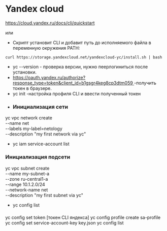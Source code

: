 # Yandex cloud
https://cloud.yandex.ru/docs/cli/quickstart

или 

* Скрипт установит CLI и добавит путь до исполняемого файла в переменную окружения PATH:
```
curl https://storage.yandexcloud.net/yandexcloud-yc/install.sh | bash
```
* yc --version - проверка версии, нужно пеерлогиниться после установки.
* [https://oauth.yandex.ru/authorize?response_type=token&client_id=b1gsgr4keg8cp3dtm059 ](https://cloud.yandex.ru/docs/iam/concepts/authorization/oauth-token)-получить токен в браузере.
* yc init -настройка профиля CLI и ввести полученный токен
* ### Инициализация сети
yc vpc network create \
--name net \
--labels my-label=netology \
--description "my first network via yc"
* yc iam service-account list

### Инициализация подсети
yc vpc subnet create \
--name my-subnet-a \
--zone ru-central1-a \
--range 10.1.2.0/24 \
--network-name net \
--description "my first subnet via yc"

* yc config list

### 
yc config set token [токен CLI яндекса]
yc config profile create sa-profile
yc config set service-account-key key.json
yc config list